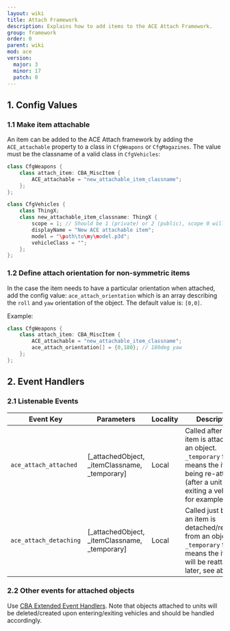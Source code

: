 ```yaml
---
layout: wiki
title: Attach Framework
description: Explains how to add items to the ACE Attach Framework.
group: framework
order: 0
parent: wiki
mod: ace
version:
  major: 3
  minor: 17
  patch: 0
---
```


## 1. Config Values
### 1.1 Make item attachable

An item can be added to the ACE Attach framework by adding the ``ACE_attachable`` property to a class in ``CfgWeapons`` or ``CfgMagazines``. The value must be the classname of a valid class in ``CfgVehicles``:
```cpp
class CfgWeapons {
    class attach_item: CBA_MiscItem {
        ACE_attachable = "new_attachable_item_classname";
    };
};

class CfgVehicles {
    class ThingX;
    class new_attachable_item_classname: ThingX {
        scope = 1; // Should be 1 (private) or 2 (public), scope 0 will cause errors on object creation
        displayName = "New ACE attachable item";
        model = "\path\to\my\model.p3d";
		vehicleClass = "";
    };
};
```

### 1.2 Define attach orientation for non-symmetric items
In the case the item needs to have a particular orientation when attached, add the config value: ``ace_attach_orientation`` which is an array describing the ``roll`` and ``yaw`` orientation of the object.
The default value is: ``[0,0]``.

Example:
```cpp
class CfgWeapons {
    class attach_item: CBA_MiscItem {
        ACE_attachable = "new_attachable_item_classname";
        ace_attach_orientation[] = {0,180}; // 180deg yaw
    };
};
```

## 2. Event Handlers
### 2.1 Listenable Events
| Event Key | Parameters | Locality | Description |
|----------|---------|---------|---------|
|`ace_attach_attached` | [_attachedObject, _itemClassname, _temporary] | Local | Called after an item is attached to an object. `_temporary` flag means the item is being re-attached (after a unit is exiting a vehicle, for example) |
|`ace_attach_detaching` | [_attachedObject, _itemClassname, _temporary] | Local | Called just before an item is detached/removed from an object. `_temporary` flag means the item will be reattached later, see above. |

### 2.2 Other events for attached objects
Use [CBA Extended Event Handlers](https://github.com/CBATeam/CBA_A3/wiki/Extended-Event-Handlers-(new)). Note that objects attached to units will be deleted/created upon entering/exiting vehicles and should be handled accordingly.
